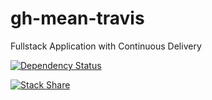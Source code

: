 # gh-mean-travis
Fullstack Application with Continuous Delivery

[![Dependency Status](https://www.versioneye.com/user/projects/553b62171d2989cb78000147/badge.svg?style=flat)](https://www.versioneye.com/user/projects/553b62171d2989cb78000147)

[![Stack Share](http://img.shields.io/badge/tech-stack-0690fa.svg?style=flat)](http://stackshare.io/lwieske/gh-mean-travis)
